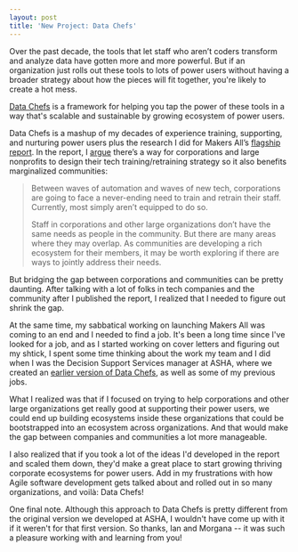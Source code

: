 ```yaml
---
layout: post
title: 'New Project: Data Chefs'
---
```


Over the past decade, the tools that let staff who aren’t coders transform and analyze data have gotten more and more powerful. But if an organization just rolls out these tools to lots of power users without having a broader strategy about how the pieces will fit together, you're likely to create a hot mess.

[Data Chefs](https://datachefs.org/) is a framework for helping you tap the power of these tools in a way that's scalable and sustainable by growing ecosystem of power users.

Data Chefs is a mashup of my decades of experience training, supporting, and nurturing power users plus the research I did for Makers All’s [flagship report](https://toolkit.makersall.org). In the report, I [argue](https://toolkit.makersall.org/pages/50-support/10-community-support.html#explore-connecting-community-and-workplace-support) there’s a way for corporations and large nonprofits to design their tech training/retraining strategy  so it also benefits marginalized communities:

> Between waves of automation and waves of new tech, corporations are going to face a never-ending need to train and retrain their staff. Currently, most simply aren’t equipped to do so.
> 
> Staff in corporations and other large organizations don’t have the same needs as people in the community. But there are many areas where they may overlap. As communities are developing a rich ecosystem for their members, it may be worth exploring if there are ways to jointly address their needs. 

But bridging the gap between corporations and communities can be pretty daunting. After talking with a lot of folks in tech companies and the community after I published the report, I realized that I needed to figure out shrink the gap. 

At the same time, my sabbatical working on launching Makers All was coming to an end and I needed to find a job. It's been a long time since I've looked for a job, and as I started working on cover letters and figuring out my shtick, I spent some time thinking about the work my team and I did when I was the Decision Support Services manager at ASHA, where we created an [earlier version of Data Chefs](https://dchefs.wordpress.com), as well as some of my previous jobs. 

What I realized was that if I focused on trying to help corporations and other large organizations get really good at supporting their power users, we could end up building ecosystems inside these organizations that could be bootstrapped into an ecosystem across organizations. And that would make the gap between companies and communities a lot more manageable.

I also realized that if you took a lot of the ideas I'd developed in the report and scaled them down, they'd make a great place to start growing thriving corporate ecosystems for power users. Add in my frustrations with how Agile software development gets talked about and rolled out in so many organizations, and voilà:  Data Chefs!


One final note.  Although this approach to Data Chefs is pretty different from the original version we developed at ASHA, I wouldn't have come up with it if it weren't for that first version.  So thanks, Ian and Morgana -- it was such a pleasure working with and learning from you!
